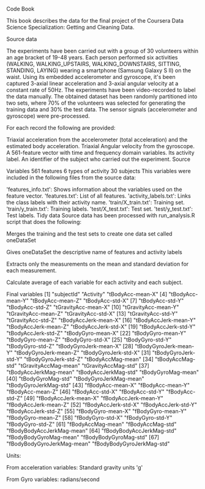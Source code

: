 Code Book

This book describes the data for the final project of the Coursera Data Science Specialization: Getting and Cleaning Data.

Source data

The experiments have been carried out with a group of 30 volunteers within an age bracket of 19-48 years. Each person performed six activities (WALKING, WALKING_UPSTAIRS, WALKING_DOWNSTAIRS, SITTING, STANDING, LAYING) wearing a smartphone (Samsung Galaxy S II) on the waist. Using its embedded accelerometer and gyroscope, it's been captured 3-axial linear acceleration and 3-axial angular velocity at a constant rate of 50Hz. The experiments have been video-recorded to label the data manually. The obtained dataset has been randomly partitioned into two sets, where 70% of the volunteers was selected for generating the training data and 30% the test data. The sensor signals (accelerometer and gyroscope) were pre-processed.

For each record the following are provided:

Triaxial acceleration from the accelerometer (total acceleration) and the estimated body acceleration.
Triaxial Angular velocity from the gyroscope.
A 561-feature vector with time and frequency domain variables.
Its activity label.
An identifier of the subject who carried out the experiment.
Source

Variables
561 features
6 types of activity
30 subjects
This variables were included in the following files from the source data:

'features_info.txt': Shows information about the variables used on the feature vector.
'features.txt': List of all features.
'activity_labels.txt': Links the class labels with their activity name.
'train/X_train.txt': Training set.
'train/y_train.txt': Training labels.
'test/X_test.txt': Test set.
'test/y_test.txt': Test labels.
Tidy data
Source data has been processed with run_analysis.R script that does the following:

Merges the training and the test sets to create one data set called oneDataSet

Gives oneDataSet the descriptive name of features and activity labels

Extracts only the measurements on the mean and standard deviation for each measurement.

Calculate average of each variable for each activity and each subject.

Final variables
[1] "subjectId" "Activity" "tBodyAcc-mean-X"
[4] "tBodyAcc-mean-Y" "tBodyAcc-mean-Z" "tBodyAcc-std-X"
[7] "tBodyAcc-std-Y" "tBodyAcc-std-Z" "tGravityAcc-mean-X"
[10] "tGravityAcc-mean-Y" "tGravityAcc-mean-Z" "tGravityAcc-std-X"
[13] "tGravityAcc-std-Y" "tGravityAcc-std-Z" "tBodyAccJerk-mean-X"
[16] "tBodyAccJerk-mean-Y" "tBodyAccJerk-mean-Z" "tBodyAccJerk-std-X"
[19] "tBodyAccJerk-std-Y" "tBodyAccJerk-std-Z" "tBodyGyro-mean-X"
[22] "tBodyGyro-mean-Y" "tBodyGyro-mean-Z" "tBodyGyro-std-X"
[25] "tBodyGyro-std-Y" "tBodyGyro-std-Z" "tBodyGyroJerk-mean-X"
[28] "tBodyGyroJerk-mean-Y" "tBodyGyroJerk-mean-Z" "tBodyGyroJerk-std-X"
[31] "tBodyGyroJerk-std-Y" "tBodyGyroJerk-std-Z" "tBodyAccMag-mean"
[34] "tBodyAccMag-std" "tGravityAccMag-mean" "tGravityAccMag-std"
[37] "tBodyAccJerkMag-mean" "tBodyAccJerkMag-std" "tBodyGyroMag-mean"
[40] "tBodyGyroMag-std" "tBodyGyroJerkMag-mean" "tBodyGyroJerkMag-std"
[43] "fBodyAcc-mean-X" "fBodyAcc-mean-Y" "fBodyAcc-mean-Z"
[46] "fBodyAcc-std-X" "fBodyAcc-std-Y" "fBodyAcc-std-Z"
[49] "fBodyAccJerk-mean-X" "fBodyAccJerk-mean-Y" "fBodyAccJerk-mean-Z"
[52] "fBodyAccJerk-std-X" "fBodyAccJerk-std-Y" "fBodyAccJerk-std-Z"
[55] "fBodyGyro-mean-X" "fBodyGyro-mean-Y" "fBodyGyro-mean-Z"
[58] "fBodyGyro-std-X" "fBodyGyro-std-Y" "fBodyGyro-std-Z"
[61] "fBodyAccMag-mean" "fBodyAccMag-std" "fBodyBodyAccJerkMag-mean" [64] "fBodyBodyAccJerkMag-std" "fBodyBodyGyroMag-mean" "fBodyBodyGyroMag-std"
[67] "fBodyBodyGyroJerkMag-mean" "fBodyBodyGyroJerkMag-std"

Units:

From acceleration variables: Standard gravity units 'g'

From Gyro variables: radians/second
